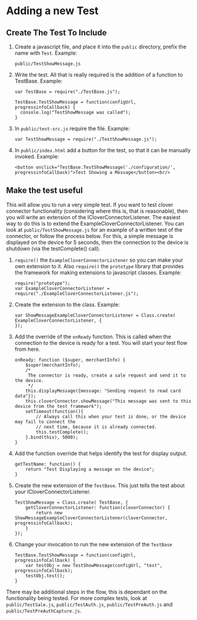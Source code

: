 # Adding a new Test

## Create The Test To Include

1.  Create a javascript file, and place it into the `public` directory, prefix the name with `Test`.  Example: 

        public/TestShowMessage.js

2.  Write the test.  All that is really required is the addition of a function to TestBase.  Example: 
 
        var TestBase = require("./TestBase.js");

        TestBase.TestShowMessage = function(configUrl, progressinfoCallback) {
          console.log("TestShowMessage was called");
        }

3.  In `public/test-src.js` require the file. Example: 
        
        var TestShowMessage = require("./TestShowMessage.js");

4.  In `public/index.html` add a button for the test, so that it can be manually invoked.  Example:

        <button onclick="TestBase.TestShowMessage('./configuration/', progressinfoCallback)">Test Showing a Message</button><br/>

## Make the test useful
This will allow you to run a very simple test.  If you want to test clover connector functionality (considering where this is, that is reasonable), then you will write an extension of the ICloverConnectorListener.  The easiest way to do this is to extend the ExampleCloverConnectorListener.  You can look at `public/TestShowMessage.js` for an example of a written test of the connector, or follow the process below.  For this, a simple message is displayed on the device for 5 seconds, then the connection to the device is shutdown (via the testComplete() call).

1.  `require()` the `ExampleCloverConnectorListener` so you can make your own extension to it.  Also `require()` the `prototype` library that provides the framework for making extensions to javascript classes. Example:

        require("prototype");
        var ExampleCloverConnectorListener = require("./ExampleCloverConnectorListener.js");

2.  Create the extension to the class.  Example:
        
        var ShowMessageExampleCloverConnectorListener = Class.create( ExampleCloverConnectorListener, {
        });

3.  Add the override of the `onReady` function.  This is called when the connection to the device is ready for a test.  You will start your test flow from here.

        onReady: function ($super, merchantInfo) {
            $super(merchantInfo);
            /*
             The connector is ready, create a sale request and send it to the device.
             */
            this.displayMessage({message: "Sending request to read card data"});
            this.cloverConnector.showMessage("This message was sent to this device from the test framework");
            setTimeout(function(){
                // Always call this when your test is done, or the device may fail to connect the
                // next time, because it is already connected.
                this.testComplete();
            }.bind(this), 5000);
        }
        
4.  Add the function override that helps identify the test for display output.

        getTestName: function() {
            return "Test Displaying a message on the device";
        }
    
5.  Create the new extension of the `TestBase`.  This just tells the test about your ICloverConnectorListener.

        TestShowMessage = Class.create( TestBase, {
            getCloverConnectorListener: function(cloverConnector) {
                return new ShowMessageExampleCloverConnectorListener(cloverConnector, progressinfoCallback);
            }
        });

6.  Change your invocation to run the new extension of the `TestBase`

        TestBase.TestShowMessage = function(configUrl, progressinfoCallback) {
            var testObj = new TestShowMessage(configUrl, "test", progressinfoCallback);
            testObj.test();
        }


There may be additional steps in the flow, this is dependant on the functionality being tested.  For more complex tests, look at `public/TestSale.js`, `public/TestAuth.js`, `public/TestPreAuth.js` and `public/TestPreAuthCapture.js`.    
 
 